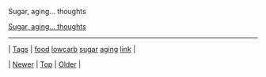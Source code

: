 <!--
title: Sugar, aging... thoughts
date: 2020-06-28T15:27:00.191Z
tags: food, lowcarb, sugar, aging, link
-->


Sugar, aging... thoughts

[Sugar, aging... thoughts](http://nutrify.tumblr.com/post/68101442507/sugar-aging-thoughts)

<!--BOTTOM-POST-NAVIGATION-->
---

| [Tags](tags.md) | [food](tag-food.md) [lowcarb](tag-lowcarb.md) [sugar](tag-sugar.md) [aging](tag-aging.md) [link](tag-link.md) |

| [Newer](68149915460.md) | [Top](index.md) | [Older](68158715784.md) |